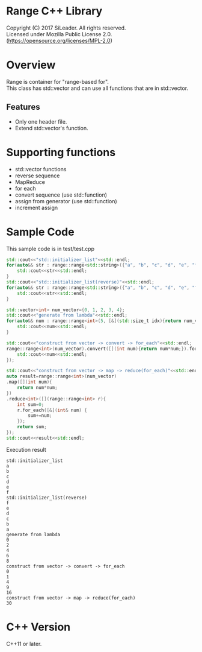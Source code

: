 Range C++ Library
=====
Copyright (C) 2017 SiLeader. All rights reserved.  
Licensed under Mozilla Public License 2.0.
(https://opensource.org/licenses/MPL-2.0)

# Overview
Range is container for "range-based for".  
This class has std::vector and can use all functions that are in std::vector.  

## Features
+ Only one header file.
+ Extend std::vector's function.

# Supporting functions
+ std::vector functions
+ reverse sequence
+ MapReduce
+ for each
+ convert sequence (use std::function)
+ assign from generator (use std::function)
+ increment assign

# Sample Code
This sample code is in test/test.cpp
```c++
std::cout<<"std::initializer_list"<<std::endl;
for(auto&& str : range::range<std::string>({"a", "b", "c", "d", "e", "f"})) {
    std::cout<<str<<std::endl;
}
std::cout<<"std::initializer_list(reverse)"<<std::endl;
for(auto&& str : range::range<std::string>({"a", "b", "c", "d", "e", "f"}).reverse()) {
    std::cout<<str<<std::endl;
}

std::vector<int> num_vector={0, 1, 2, 3, 4};
std::cout<<"generate from lambda"<<std::endl;
for(auto&& num : range::range<int>(5, [&](std::size_t idx){return num_vector[idx]+idx;})) {
    std::cout<<num<<std::endl;
}

std::cout<<"construct from vector -> convert -> for_each"<<std::endl;
range::range<int>(num_vector).convert([](int num){return num*num;}).for_each([](int& num){
    std::cout<<num<<std::endl;
});

std::cout<<"construct from vector -> map -> reduce(for_each)"<<std::endl;
auto result=range::range<int>(num_vector)
.map([](int num){
    return num*num;
})
.reduce<int>([](range::range<int> r){
    int sum=0;
    r.for_each([&](int& num) {
        sum+=num;
    });
    return sum;
});
std::cout<<result<<std::endl;
```
Execution result
```
std::initializer_list
a
b
c
d
e
f
std::initializer_list(reverse)
f
e
d
c
b
a
generate from lambda
0
2
4
6
8
construct from vector -> convert -> for_each
0
1
4
9
16
construct from vector -> map -> reduce(for_each)
30

```

# C++ Version
C++11 or later.
